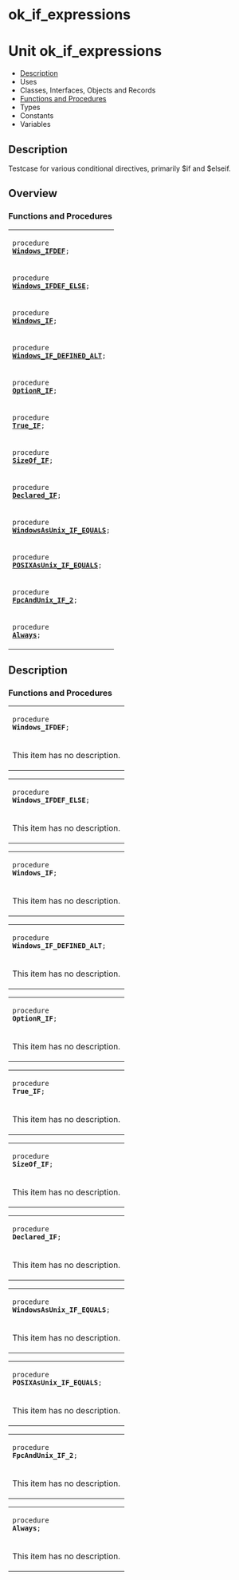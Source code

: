 # ok\_if\_expressions


# Unit ok\_if\_expressions

- [Description](#PasDoc-Description)
- Uses
- Classes, Interfaces, Objects and Records
- [Functions and Procedures](#PasDoc-FuncsProcs)
- Types
- Constants
- Variables

<span id="PasDoc-Description"/>

## Description
Testcase for various conditional directives, primarily $if and $elseif.<span id="PasDoc-Uses"/>

## Overview

### Functions and Procedures
<span id="PasDoc-FuncsProcs"/>


<table>
<tr>

<td>

<code>procedure <strong><a href="ok_if_expressions.md#Windows_IFDEF">Windows\_IFDEF</a></strong>;</code>
</td>
</tr>
<tr>

<td>

<code>procedure <strong><a href="ok_if_expressions.md#Windows_IFDEF_ELSE">Windows\_IFDEF\_ELSE</a></strong>;</code>
</td>
</tr>
<tr>

<td>

<code>procedure <strong><a href="ok_if_expressions.md#Windows_IF">Windows\_IF</a></strong>;</code>
</td>
</tr>
<tr>

<td>

<code>procedure <strong><a href="ok_if_expressions.md#Windows_IF_DEFINED_ALT">Windows\_IF\_DEFINED\_ALT</a></strong>;</code>
</td>
</tr>
<tr>

<td>

<code>procedure <strong><a href="ok_if_expressions.md#OptionR_IF">OptionR\_IF</a></strong>;</code>
</td>
</tr>
<tr>

<td>

<code>procedure <strong><a href="ok_if_expressions.md#True_IF">True\_IF</a></strong>;</code>
</td>
</tr>
<tr>

<td>

<code>procedure <strong><a href="ok_if_expressions.md#SizeOf_IF">SizeOf\_IF</a></strong>;</code>
</td>
</tr>
<tr>

<td>

<code>procedure <strong><a href="ok_if_expressions.md#Declared_IF">Declared\_IF</a></strong>;</code>
</td>
</tr>
<tr>

<td>

<code>procedure <strong><a href="ok_if_expressions.md#WindowsAsUnix_IF_EQUALS">WindowsAsUnix\_IF\_EQUALS</a></strong>;</code>
</td>
</tr>
<tr>

<td>

<code>procedure <strong><a href="ok_if_expressions.md#POSIXAsUnix_IF_EQUALS">POSIXAsUnix\_IF\_EQUALS</a></strong>;</code>
</td>
</tr>
<tr>

<td>

<code>procedure <strong><a href="ok_if_expressions.md#FpcAndUnix_IF_2">FpcAndUnix\_IF\_2</a></strong>;</code>
</td>
</tr>
<tr>

<td>

<code>procedure <strong><a href="ok_if_expressions.md#Always">Always</a></strong>;</code>
</td>
</tr>
</table>

## Description

### Functions and Procedures

<table>
<tr>

<td>

<span id="Windows_IFDEF"/><code>procedure <strong>Windows\_IFDEF</strong>;</code>
</td>
</tr>
<tr><td colspan="1">

This item has no description.



</td></tr>
</table>

<table>
<tr>

<td>

<span id="Windows_IFDEF_ELSE"/><code>procedure <strong>Windows\_IFDEF\_ELSE</strong>;</code>
</td>
</tr>
<tr><td colspan="1">

This item has no description.



</td></tr>
</table>

<table>
<tr>

<td>

<span id="Windows_IF"/><code>procedure <strong>Windows\_IF</strong>;</code>
</td>
</tr>
<tr><td colspan="1">

This item has no description.



</td></tr>
</table>

<table>
<tr>

<td>

<span id="Windows_IF_DEFINED_ALT"/><code>procedure <strong>Windows\_IF\_DEFINED\_ALT</strong>;</code>
</td>
</tr>
<tr><td colspan="1">

This item has no description.



</td></tr>
</table>

<table>
<tr>

<td>

<span id="OptionR_IF"/><code>procedure <strong>OptionR\_IF</strong>;</code>
</td>
</tr>
<tr><td colspan="1">

This item has no description.



</td></tr>
</table>

<table>
<tr>

<td>

<span id="True_IF"/><code>procedure <strong>True\_IF</strong>;</code>
</td>
</tr>
<tr><td colspan="1">

This item has no description.



</td></tr>
</table>

<table>
<tr>

<td>

<span id="SizeOf_IF"/><code>procedure <strong>SizeOf\_IF</strong>;</code>
</td>
</tr>
<tr><td colspan="1">

This item has no description.



</td></tr>
</table>

<table>
<tr>

<td>

<span id="Declared_IF"/><code>procedure <strong>Declared\_IF</strong>;</code>
</td>
</tr>
<tr><td colspan="1">

This item has no description.



</td></tr>
</table>

<table>
<tr>

<td>

<span id="WindowsAsUnix_IF_EQUALS"/><code>procedure <strong>WindowsAsUnix\_IF\_EQUALS</strong>;</code>
</td>
</tr>
<tr><td colspan="1">

This item has no description.



</td></tr>
</table>

<table>
<tr>

<td>

<span id="POSIXAsUnix_IF_EQUALS"/><code>procedure <strong>POSIXAsUnix\_IF\_EQUALS</strong>;</code>
</td>
</tr>
<tr><td colspan="1">

This item has no description.



</td></tr>
</table>

<table>
<tr>

<td>

<span id="FpcAndUnix_IF_2"/><code>procedure <strong>FpcAndUnix\_IF\_2</strong>;</code>
</td>
</tr>
<tr><td colspan="1">

This item has no description.



</td></tr>
</table>

<table>
<tr>

<td>

<span id="Always"/><code>procedure <strong>Always</strong>;</code>
</td>
</tr>
<tr><td colspan="1">

This item has no description.



</td></tr>
</table>
